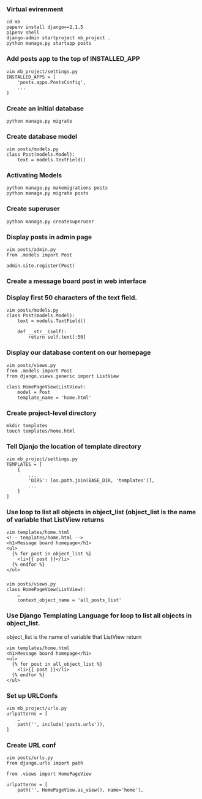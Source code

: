 ### Virtual evirenment
```
cd mb
pepenv install django==2.1.5
pipenv shell
django-admin startproject mb_project .
python manage.py startapp posts
```

### Add posts app to the top of INSTALLED_APP
```
vim mb_project/settings.py 
INSTALLED_APPS = [
    'posts.apps.PostsConfig',
    ...
]
```

### Create an initial database
```
python manage.py migrate
```

### Create database model
```
vim posts/models.py
class Post(models.Model):
    text = models.TextField()

```

### Activating Models
```
python manage.py makemigrations posts 
python manage.py migrate posts
```

### Create superuser
```
python manage.py createsuperuser 
```

### Display posts in admin page
```
vim posts/admin.py
from .models import Post

admin.site.register(Post)
```

### Create a message board post in web interface

### Display first 50 characters of the text field.
```
vim posts/models.py
class Post(models.Model):
    text = models.TextField()

    def __str__(self):
        return self.text[:50]
```

### Display our database content on our homepage
```
vim posts/views.py
from .models import Post
from django.views.generic import ListView

class HomePageView(ListView):
    model = Post
    template_name = 'home.html'
```

### Create project-level directory
```
mkdir templates
touch templates/home.html
```

### Tell Djanjo the location of template directory
```
vim mb_project/settings.py
TEMPLATES = [
    {
        ...
        'DIRS': [os.path.join(BASE_DIR, 'templates')],
        ...
    }
]
```

### Use loop to list all objects in object_list (object_list is the name of variable that ListView returns
```
vim templates/home.html
<!-- templates/home.html -->
<h1>Message board homepage</h1>
<ul>
  {% for post in object_list %}
    <li>{{ post }}</li>
  {% endfor %}
</ul>
```

### 
```
vim posts/views.py
class HomePageView(ListView):
    …
    context_object_name = 'all_posts_list'
```

### Use Django Templating Language for loop to list all objects in object_list.
object_list is the name of variable that ListView return
```
vim templates/home.html
<h1>Message board homepage</h1>
<ul>
  {% for post in all_object_list %}
    <li>{{ post }}</li>
  {% endfor %}
</ul>
```

### Set up URLConfs
```
vim mb_project/urls.py
urlpatterns = [
    …
    path('', include('posts.urls')),
]
```

### Create URL conf
```
vim posts/urls.py
from django.urls import path

from .views import HomePageView

urlpatterns = [ 
    path('', HomePageView.as_view(), name='home'),

```
